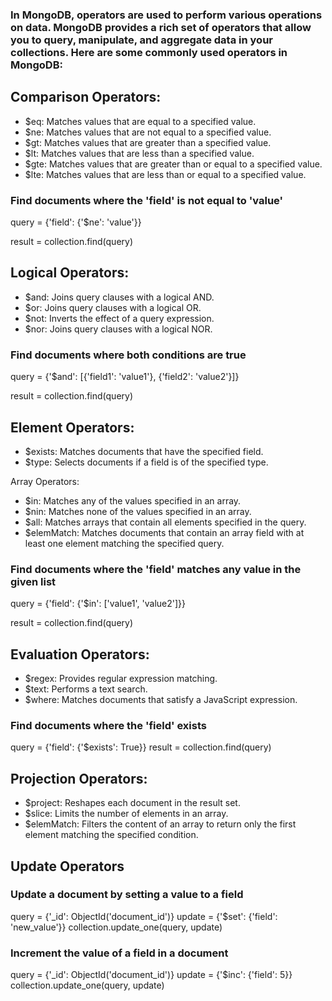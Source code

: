 ### In MongoDB, operators are used to perform various operations on data. MongoDB provides a rich set of operators that allow you to query, manipulate, and aggregate data in your collections. Here are some commonly used operators in MongoDB:

## Comparison Operators:

* $eq: Matches values that are equal to a specified value.
* $ne: Matches values that are not equal to a specified value.
* $gt: Matches values that are greater than a specified value.
* $lt: Matches values that are less than a specified value.
* $gte: Matches values that are greater than or equal to a specified value.
* $lte: Matches values that are less than or equal to a specified value.

### Find documents where the 'field' is not equal to 'value'
query = {'field': {'$ne': 'value'}}

result = collection.find(query)

## Logical Operators:

* $and: Joins query clauses with a logical AND.
* $or: Joins query clauses with a logical OR.
* $not: Inverts the effect of a query expression.
* $nor: Joins query clauses with a logical NOR.

### Find documents where both conditions are true
query = {'$and': [{'field1': 'value1'}, {'field2': 'value2'}]}

result = collection.find(query)


## Element Operators:

* $exists: Matches documents that have the specified field.
* $type: Selects documents if a field is of the specified type.

Array Operators:

* $in: Matches any of the values specified in an array.
* $nin: Matches none of the values specified in an array.
* $all: Matches arrays that contain all elements specified in the query.
* $elemMatch: Matches documents that contain an array field with at least one element matching the specified query.

### Find documents where the 'field' matches any value in the given list
query = {'field': {'$in': ['value1', 'value2']}}

result = collection.find(query)

## Evaluation Operators:

* $regex: Provides regular expression matching.
* $text: Performs a text search.
* $where: Matches documents that satisfy a JavaScript expression.

### Find documents where the 'field' exists
query = {'field': {'$exists': True}}
result = collection.find(query)


## Projection Operators:

* $project: Reshapes each document in the result set.
* $slice: Limits the number of elements in an array.
* $elemMatch: Filters the content of an array to return only the first element matching the specified condition.

## Update Operators

### Update a document by setting a value to a field
query = {'_id': ObjectId('document_id')}
update = {'$set': {'field': 'new_value'}}
collection.update_one(query, update)

### Increment the value of a field in a document
query = {'_id': ObjectId('document_id')}
update = {'$inc': {'field': 5}}
collection.update_one(query, update)



